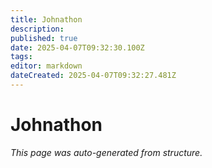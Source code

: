 ```yaml
---
title: Johnathon
description: 
published: true
date: 2025-04-07T09:32:30.100Z
tags: 
editor: markdown
dateCreated: 2025-04-07T09:32:27.481Z
---
```


# Johnathon

*This page was auto-generated from structure.*